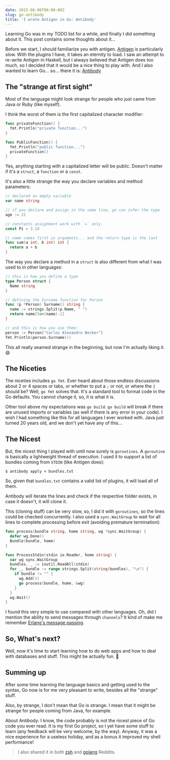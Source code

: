 ```yaml
---
date: 2015-06-06T00:00:00Z
slug: go-antibody
title: 'I wrote Antigen in Go: Antibody'
---
```


Learning Go was in my TODO list for a while, and finally I did something
about it. This post contains some thoughts about it...

Before we start, I should familiarize you with antigen.
[Antigen][antigen] is particularly slow. With the plugins I have, it takes
an eternity to load. I saw an attempt to re-write Antigen in Haskell, but
I always believed that Antigen does too much, so I decided that it would be
a nice thing to play with. And I also wanted to learn Go... so... there it is:
[Antibody][antibody]

[antigen]: http://github.com/zsh-users/antigen
[antibody]: http://github.com/caarlos0/antibody

## The "strange at first sight"

Most of the language might look strange for people who just came from Java or
Ruby (like myself).

I think the worst of them is the first capitalized character modifier:

```go
func privateFunction() {
  fmt.Println("private function...")
}

func PublicFunction() {
  fmt.Println("public function...")
  privateFunction()
}
```

Yes, anything starting with a capitalized letter will be public. Doesn't matter
if it's a `struct`, a `function` or a `const`.

It's also a little strange the way you declare variables and method parameters:

```go
// declared an empty variable
var name string

// if you declare and assign in the same line, go can infer the type
age := 21

// constants assignment work with `=` only.
const Pi = 3.14

// name comes first in arguments... and the return type is the last
func sum(a int, b int) int {
  return a + b
}
```

The way you declare a method in a `struct` is also different from what I was
used to in other languages:

```go
// this is how you define a type
type Person struct {
  Name string
}

// defining the Surname function for Person
func (p *Person) Surname() string {
  name := strings.Split(p.Name, " ")
  return name[len(name)-1]
}

// and this is how you use them:
person := Person{"Carlos Alexandro Becker"}
fmt.Println(person.Surname())
```

This all really seamed strange in the beginning, but now I'm actually liking
it. :smile:

## The Niceties

The niceties includes `go fmt`. Ever heard about those endless discussions
about 2 or 4 spaces or tabs, or whether to put a `;` or not, or where the `{`
should be? Well, `go fmt` solves that. It's a standard tool to format code
in the Go defaults. You cannot change it, so, it is what it is.

Other tool above my expectations was `go build`.
`go build` will break if there are unused imports or variables (as well if
there is any error in your code). I wish I had something like this for all
languages I ever worked with. Java just turned 20 years old, and we don't yet
have any of this...

## The Nicest

But, the nicest thing I played with until now surely is `goroutines`.
A `goroutine` is basically a lightweight thread of execution. I used it
to support a list of bundles coming from `STDIN` (like Antigen does):

```console
$ antibody apply < bundles.txt
```

So, given that `bundles.txt` contains a valid list of plugins, it will load all
of them.

Antibody will iterate the lines and check if the respective folder
exists, in case it doesn't, it will clone it.

This (cloning stuff) can be very slow, so, I did it with `goroutines`,
so the lines could be checked concurrently. I also used a `sync.WaitGroup` to
wait for all lines to complete processing before exit (avoiding premature
termination):

```go
func process(bundle string, home string, wg *sync.WaitGroup) {
  defer wg.Done()
  Bundle(bundle, home)
}

func ProcessStdin(stdin io.Reader, home string) {
  var wg sync.WaitGroup
  bundles, _ := ioutil.ReadAll(stdin)
  for _, bundle := range strings.Split(string(bundles), "\n") {
    if bundle != "" {
      wg.Add(1)
      go process(bundle, home, &wg)
    }
  }
  wg.Wait()
}
```

I found this very simple to use compared with other languages. Oh, did I
mention the ability to send messages through `channels`? It kind of make me
remember
[Erlang's message passing](http://erlang.org/doc/getting_started/conc_prog.html).

## So, What's next?

Well, now it's time to start learning how to do web apps and how to deal
with databases and stuff. This might be actually fun. :beer:

## Summing up

After some time learning the language basics and getting used to the syntax,
Go now is for me very pleasant to write, besides all the "strange" stuff.

Also, by strange, I don't mean that Go is strange. I mean that it might
be strange for people coming from Java, for example.

About Antibody: I know, the code probably is not the nicest piece of Go
code you ever read. It is my first Go project, so I yet have some stuff
to learn (any feedback will be very welcome, by the way). Anyway, it was
a nice experience for a useless holiday, and as a bonus it improved
my shell performance!

> I also shared it in both
[zsh](http://www.reddit.com/r/zsh/comments/38lt3h/caarlos0antibody_a_faster_and_simpler_version_of/)
and
[golang](http://www.reddit.com/r/golang/comments/38t3r7/caarlos0antibody_a_faster_and_simpler_antigen/)
Reddits.

[antige]: http://github.com/zsh-users/antigen
